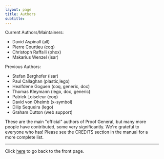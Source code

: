 ```yaml
---
layout: page
title: Authors
subtitle:
---
```


Current Authors/Maintainers:

- David Aspinall (all)
- Pierre Courtieu (coq)
- Christoph Raffalli (phox)
- Makarius Wenzel (isar)

Previous Authors:

- Stefan Berghofer (isar)
- Paul Callaghan (plastic,lego)
- Healfdene Goguen (coq, generic, doc)
- Thomas Kleymann (lego, doc, generic)
- Patrick Loiseleur (coq)
- David von Oheimb (x-symbol)
- Dilip Sequeira (lego)
- Graham Dutton (web support)

These are the main "official" authors of Proof General, but many more
people have contributed, some very significantly. We're grateful to
everyone who has! Please see the CREDITS section in the manual for a
more complete list.

---

Click [here](/) to go back to the front page.
